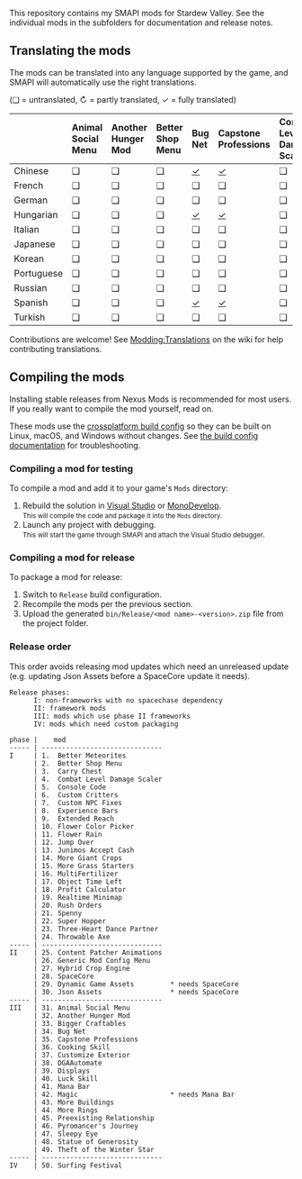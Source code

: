 ﻿This repository contains my SMAPI mods for Stardew Valley. See the individual mods in the
subfolders for documentation and release notes.

## Translating the mods
The mods can be translated into any language supported by the game, and SMAPI will automatically
use the right translations.

(❑ = untranslated, ↻ = partly translated, ✓ = fully translated)

&nbsp;     | Animal Social Menu | Another Hunger Mod | Better Shop Menu | Bug Net                  | Capstone Professions                  | Combat Level Damage Scaler | Cooking Skill                  | Displays                   | Dynamic Game Assets | Experience Bars | Extended Reach | Flower Rain | Generic Mod Config Menu | Hybrid Crop Engine | Jump Over | Junimos Accept Cash | Luck Skill                  | Magic                   | More Buildings | More Rings | Object Time Left | Preexisting Relationships                 | Realtime Minimap | Rush Orders | Sleepy Eye | SpaceCore | Statue of Generosity | Surfing Festival
---------- | :----------------- | :----------------- | :--------------- | :----------------------- | :------------------------------------ | :------------------------- | :----------------------------- | :------------------------- | :------------------ | :-------------- | :------------- | :---------- | :---------------------- | :----------------- | :-------- | :------------------ | :-------------------------- | :---------------------- | :------------- | :--------- | :----------------| :---------------------------------------- | :--------------- | :---------- | :--------- | :-------- | :------------------- | :---------------
Chinese    | ❑                  | ❑                  | ❑                | [✓](BugNet/i18n/zh.json) | [✓](CapstoneProfessions/i18n/zh.json) | ❑                          | ❑                              | [✓](Displays/i18n/zh.json) | ❑                   | ❑               | ❑              | ❑           | ❑                       | ❑                  | ❑         | ❑                   | ❑                           | [↻](Magic/i18n/zh.json) | ❑              | ✓          | ❑                | [✓](PreexistingRelationship/i18n/zh.json) | ❑                | ❑           | ❑          | ❑         | ❑                    | ✓
French     | ❑                  | ❑                  | ❑                | ❑                        | ❑                                     | ❑                          | [✓](CookingSkill/i18n/fr.json) | ❑                          | ❑                   | ❑               | ❑              | ❑           | ❑                       | ❑                  | ❑         | ❑                   | [✓](LuckSkill/i18n/fr.json) | ❑                       | ❑              | ❑          | ❑                | ❑                                         | ❑                | ❑           | ❑          | ❑         | ❑                    | ❑
German     | ❑                  | ❑                  | ❑                | ❑                        | ❑                                     | ❑                          | ❑                              | [✓](Displays/i18n/de.json) | ❑                   | ❑               | ❑              | ❑           | ❑                       | ❑                  | ❑         | ❑                   | ❑                           | ❑                       | ❑              | ❑          | ❑                | ❑                                         | ❑                | ❑           | ❑          | ❑         | ❑                    | ❑
Hungarian  | ❑                  | ❑                  | ❑                | [✓](BugNet/i18n/hu.json) | [✓](CapstoneProfessions/i18n/hu.json) | ❑                          | ❑                              | ❑                          | ❑                   | ❑               | ❑              | ❑           | ❑                       | ❑                  | ❑         | ❑                   | ❑                           | ❑                       | ❑              | ✓          | ❑                | ❑                                         | ❑                | ❑           | ❑          | ❑         | ❑                    | ✓
Italian    | ❑                  | ❑                  | ❑                | ❑                        | ❑                                     | ❑                          | ❑                              | ❑                          | ❑                   | ❑               | ❑              | ❑           | ❑                       | ❑                  | ❑         | ❑                   | ❑                           | ❑                       | ❑              | ❑          | ❑                | ❑                                         | ❑                | ❑           | ❑          | ❑         | ❑                    | ❑
Japanese   | ❑                  | ❑                  | ❑                | ❑                        | ❑                                     | ❑                          | ❑                              | ❑                          | ❑                   | ❑               | ❑              | ❑           | ❑                       | ❑                  | ❑         | ❑                   | ❑                           | ❑                       | ❑              | ❑          | ❑                | ❑                                         | ❑                | ❑           | ❑          | ❑         | ❑                    | ❑
Korean     | ❑                  | ❑                  | ❑                | ❑                        | ❑                                     | ❑                          | ❑                              | ❑                          | ❑                   | ❑               | ❑              | ❑           | ❑                       | ❑                  | ❑         | ❑                   | ❑                           | [↻](Magic/i18n/ko.json) | ❑              | ❑          | ❑                | ❑                                         | ❑                | ❑           | ❑          | ❑         | ❑                    | ✓
Portuguese | ❑                  | ❑                  | ❑                | ❑                        | ❑                                     | ❑                          | ❑                              | ❑                          | ❑                   | ❑               | ❑              | ❑           | ❑                       | ❑                  | ❑         | ❑                   | ❑                           | [↻](Magic/i18n/pt.json) | ❑              | ❑          | ❑                | ❑                                         | ❑                | ❑           | ❑          | ❑         | ❑                    | ❑
Russian    | ❑                  | ❑                  | ❑                | ❑                        | ❑                                     | ❑                          | ❑                              | ❑                          | ❑                   | ❑               | ❑              | ❑           | ❑                       | ❑                  | ❑         | ❑                   | ❑                           | ❑                       | ❑              | ❑          | ❑                | ❑                                         | ❑                | ❑           | ❑          | ❑         | ❑                    | ✓
Spanish    | ❑                  | ❑                  | ❑                | [✓](BugNet/i18n/es.json) | [✓](CapstoneProfessions/i18n/es.json) | ❑                          | ❑                              | [✓](Displays/i18n/es.json) | ❑                   | ❑               | ❑              | ❑           | ❑                       | ❑                  | ❑         | ❑                   | ❑                           | [↻](Magic/i18n/es.json) | ❑              | ✓          | ❑                | [✓](PreexistingRelationship/i18n/es.json) | ❑                | ❑           | ❑          | ❑         | ❑                    | ✓
Turkish    | ❑                  | ❑                  | ❑                | ❑                        | ❑                                     | ❑                          | ❑                              | ❑                          | ❑                   | ❑               | ❑              | ❑           | ❑                       | ❑                  | ❑         | ❑                   | ❑                           | ❑                       | ❑              | ❑          | ❑                | ❑                                         | ❑                | ❑           | ❑          | ❑         | ❑                    | ❑

Contributions are welcome! See [Modding:Translations](https://stardewvalleywiki.com/Modding:Translations)
on the wiki for help contributing translations.

## Compiling the mods
Installing stable releases from Nexus Mods is recommended for most users. If you really want to
compile the mod yourself, read on.

These mods use the [crossplatform build config](https://www.nuget.org/packages/Pathoschild.Stardew.ModBuildConfig)
so they can be built on Linux, macOS, and Windows without changes. See [the build config documentation](https://www.nuget.org/packages/Pathoschild.Stardew.ModBuildConfig)
for troubleshooting.

### Compiling a mod for testing
To compile a mod and add it to your game's `Mods` directory:

1. Rebuild the solution in [Visual Studio](https://www.visualstudio.com/vs/community/) or [MonoDevelop](http://www.monodevelop.com/).  
   <small>This will compile the code and package it into the `Mods` directory.</small>
2. Launch any project with debugging.  
   <small>This will start the game through SMAPI and attach the Visual Studio debugger.</small>

### Compiling a mod for release
To package a mod for release:

1. Switch to `Release` build configuration.
2. Recompile the mods per the previous section.
3. Upload the generated `bin/Release/<mod name>-<version>.zip` file from the project folder.

### Release order
This order avoids releasing mod updates which need an unreleased update (e.g. updating Json Assets
before a SpaceCore update it needs).

```
Release phases:
      I: non-frameworks with no spacechase dependency
      II: framework mods
      III: mods which use phase II frameworks
      IV: mods which need custom packaging

phase |    mod
----- | ------------------------------
I     | 1.  Better Meteorites
      | 2.  Better Shop Menu
      | 3.  Carry Chest
      | 4.  Combat Level Damage Scaler
      | 5.  Console Code
      | 6.  Custom Critters
      | 7.  Custom NPC Fixes
      | 8.  Experience Bars
      | 9.  Extended Reach
      | 10. Flower Color Picker
      | 11. Flower Rain
      | 12. Jump Over
      | 13. Junimos Accept Cash
      | 14. More Giant Crops
      | 15. More Grass Starters
      | 16. MultiFertilizer
      | 17. Object Time Left
      | 18. Profit Calculator
      | 19. Realtime Minimap
      | 20. Rush Orders
      | 21. Spenny
      | 22. Super Hopper
      | 23. Three-Heart Dance Partner
      | 24. Throwable Axe
----- | ------------------------------
II    | 25. Content Patcher Animations
      | 26. Generic Mod Config Menu
      | 27. Hybrid Crop Engine
      | 28. SpaceCore
      | 29. Dynamic Game Assets         * needs SpaceCore
      | 30. Json Assets                 * needs SpaceCore
----- | ------------------------------
III   | 31. Animal Social Menu
      | 32. Another Hunger Mod
      | 33. Bigger Craftables
      | 34. Bug Net
      | 35. Capstone Professions
      | 36. Cooking Skill
      | 37. Customize Exterior
      | 38. DGAAutomate
      | 39. Displays
      | 40. Luck Skill
      | 41. Mana Bar
      | 42. Magic                       * needs Mana Bar
      | 43. More Buildings
      | 44. More Rings
      | 45. Preexisting Relationship
      | 46. Pyromancer's Journey
      | 47. Sleepy Eye
      | 48. Statue of Generosity
      | 49. Theft of the Winter Star
----- | ------------------------------
IV    | 50. Surfing Festival
```

